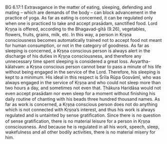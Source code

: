 BG 6.17:1	Extravagance in the matter of eating, sleeping, defending and mating – which are demands of the body – can block advancement in the practice of yoga. As far as eating is concerned, it can be regulated only when one is practiced to take and accept prasādam, sanctiﬁed food. Lord Kṛṣṇa is offered, according to the Bhagavad-gītā (9.26), vegetables, ﬂowers, fruits, grains, milk, etc. In this way, a person in Kṛṣṇa consciousness becomes automatically trained not to accept food not meant for human consumption, or not in the category of goodness. As far as sleeping is concerned, a Kṛṣṇa conscious person is always alert in the discharge of his duties in Kṛṣṇa consciousness, and therefore any unnecessary time spent sleeping is considered a great loss. Avyartha-kālatvam: a Kṛṣṇa conscious person cannot bear to pass a minute of his life without being engaged in the service of the Lord. Therefore, his sleeping is kept to a minimum. His ideal in this respect is Śrīla Rūpa Gosvāmī, who was always engaged in the service of Kṛṣṇa and who could not sleep more than two hours a day, and sometimes not even that. Ṭhākura Haridāsa would not even accept prasādam nor even sleep for a moment without ﬁnishing his daily routine of chanting with his beads three hundred thousand names. As far as work is concerned, a Kṛṣṇa conscious person does not do anything which is not connected with Kṛṣṇa’s interest, and thus his work is always regulated and is untainted by sense gratiﬁcation. Since there is no question of sense gratiﬁcation, there is no material leisure for a person in Kṛṣṇa consciousness. And because he is regulated in all his work, speech, sleep, wakefulness and all other bodily activities, there is no material misery for him.